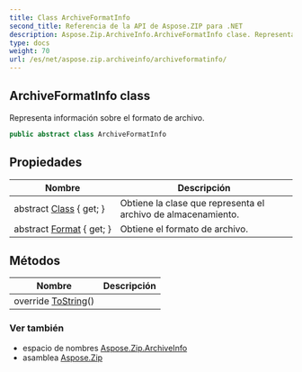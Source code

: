 ```yaml
---
title: Class ArchiveFormatInfo
second_title: Referencia de la API de Aspose.ZIP para .NET
description: Aspose.Zip.ArchiveInfo.ArchiveFormatInfo clase. Representa información sobre el formato de archivo.
type: docs
weight: 70
url: /es/net/aspose.zip.archiveinfo/archiveformatinfo/
---
```

## ArchiveFormatInfo class

Representa información sobre el formato de archivo.

```csharp
public abstract class ArchiveFormatInfo
```

## Propiedades

| Nombre | Descripción |
| --- | --- |
| abstract [Class](../../aspose.zip.archiveinfo/archiveformatinfo/class/) { get; } | Obtiene la clase que representa el archivo de almacenamiento. |
| abstract [Format](../../aspose.zip.archiveinfo/archiveformatinfo/format/) { get; } | Obtiene el formato de archivo. |

## Métodos

| Nombre | Descripción |
| --- | --- |
| override [ToString](../../aspose.zip.archiveinfo/archiveformatinfo/tostring/)() |  |

### Ver también

* espacio de nombres [Aspose.Zip.ArchiveInfo](../../aspose.zip.archiveinfo/)
* asamblea [Aspose.Zip](../../)



